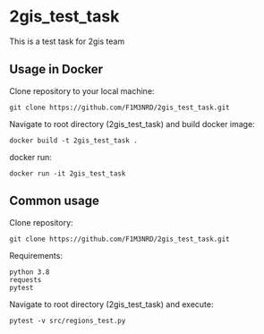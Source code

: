 # 2gis_test_task

This is a test task for 2gis team

## Usage in Docker

Clone repository to your local machine:

```
git clone https://github.com/F1M3NRD/2gis_test_task.git
```

Navigate to root directory (2gis_test_task) and build docker image:

```
docker build -t 2gis_test_task .
```

docker run:

```
docker run -it 2gis_test_task
```

## Common usage

Clone repository:

```
git clone https://github.com/F1M3NRD/2gis_test_task.git
```

Requirements:
```
python 3.8
requests
pytest
```

Navigate to root directory (2gis_test_task) and execute:

```
pytest -v src/regions_test.py
```